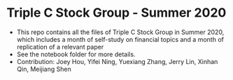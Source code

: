# Triple C Stock Group - Summer 2020
- This repo contains all the files of Triple C Stock Group in Summer 2020, which includes a month of self-study on financial topics and a month of replication of a relevant paper
- See the notebook folder for more details.
- Contribution: Joey Hou, Yifei Ning, Yuexiang Zhang, Jerry Lin, Xinhan Qin, Meijiang Shen
